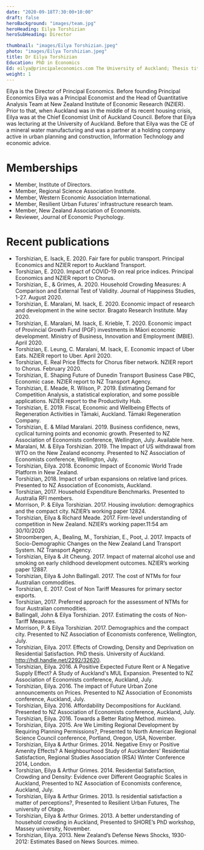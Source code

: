 ```yaml
---
date: "2020-09-18T7:30:00+10:00"
draft: false
heroBackground: "images/team.jpg"
heroHeading: Eilya Torshizian
heroSubHeading: Director

thumbnail: "images/Eilya Torshizian.jpeg"
photo: "images/Eilya Torshizian.jpeg"
title: Dr Eilya Torshizian
Education: PhD in Economics
Ed: eilya@principaleconomics.com The University of Auckland; Thesis title “Effects of Crowding, Density and Deprivation on Residential Satisfaction”. Supervised by Professor Arthur Grimes.
weight: 1
---
```

Eilya is the Director of Principal Economics. Before founding Principal Economics Eilya was a Principal Economist and the Head of Quantitative Analysis Team at New Zealand Institute of Economic Research (NZIER). Prior to that, when Auckland was in the middle of its recent housing crisis, Eilya was at the Chief Economist Unit of Auckland Council. Before that Eilya was lecturing at the University of Auckland. Before that Eilya was the CE of a mineral water manufacturing and was a partner at a holding company active in urban planning and construction, Information Technology and economic advice.

# Memberships

- Member, Institute of Directors.
- Member, Regional Science Association Institute.
- Member, Western Economic Association International.
- Member, Resilient Urban Futures’ infrastructure research team.
- Member, New Zealand Association of Economists.
- Reviewer, Journal of Economic Psychology.

# Recent publications

- Torshizian, E. Isack, E. 2020. Fair fare for public transport. Principal Economics and NZIER report to Auckland Transport.
- Torshizian, E. 2020. Impact of COVID-19 on real price indices. Principal Economics and NZIER report to Chorus.
- Torshizian, E., & Grimes, A. 2020. Household Crowding Measures: A Comparison and External Test of Validity. Journal of Happiness Studies, 1-27. August 2020.
- Torshizian, E. Maralani, M. Isack, E. 2020. Economic impact of research and development in the wine sector. Bragato Research Institute. May 2020.
- Torshizian, E. Maralani, M. Isack, E. Krieble, T. 2020. Economic impact of Provincial Growth Fund (PGF) investments in Māori economic development. Ministry of Business, Innovation and Employment (MBIE). April 2020.
- Torshizian, E. Leung, C. Maralani, M. Isack, E. Economic impact of Uber Eats. NZIER report to Uber. April 2020.
- Torshizian, E. Real Price Effects for Chorus fiber network. NZIER report to Chorus. February 2020.
- Torshizian, E. Shaping Future of Dunedin Transport Business Case PBC, Economic case. NZIER report to NZ Transport Agency.
- Torshizian, E. Meade, R. Wilson, P. 2019. Estimating Demand for Competition Analysis, a statistical exploration, and some possible applications. NZIER report to the Productivity Hub.
- Torshizian, E. 2019. Fiscal, Economic and Wellbeing Effects of Regeneration Activities in Tāmaki, Auckland. Tāmaki Regeneration Company.
- Torshizian, E. & Milad Maralani. 2019. Business confidence, news, cyclical turning points and economic growth. Presented to NZ Association of Economists conference, Wellington, July. Available here.
- Maralani, M. & Eilya Torshizian. 2019. The Impact of US withdrawal from WTO on the New Zealand economy.  Presented to NZ Association of Economists conference, Wellington, July.
- Torshizian, Eilya. 2018. Economic Impact of Economic World Trade Platform in New Zealand.
- Torshizian, 2018. Impact of urban expansions on relative land prices. Presented to NZ Association of Economists, Auckland.
- Torshizian, 2017. Household Expenditure Benchmarks. Presented to Australia RFI members.
- Morrison, P. & Eilya Torshizian. 2017. Housing involution: demographics and the compact city. NZIER’s working paper 12824.
- Torshizian, Eilya & Richard Meade. 2017. Firm-level understanding of competition in New Zealand. NZIER’s working paper.11:54 am 30/10/2020
- Stroombergen, A., Bealing, M., Torshizian, E., Poot, J. 2017. Impacts of Socio-Demographic Changes on the New Zealand Land Transport System. NZ Transport Agency.
- Torshizian, Eilya & Jit Cheung. 2017. Impact of maternal alcohol use and smoking on early childhood development outcomes. NZIER’s working paper 12887.
- Torshizian, Eilya & John Ballingall. 2017. The cost of NTMs for four Australian commodities.
- Torshizian, E. 2017. Cost of Non Tariff Measures for primary sector exports.
- Torshizian, 2017. Preferred approach for the assessment of NTMs for four Australian commodities.
- Ballingall, John & Eilya Torshizian. 2017. Estimating the costs of Non-Tariff Measures.
- Morrison, P. & Eilya Torshizian. 2017. Demographics and the compact city. Presented to NZ Association of Economists conference, Wellington, July.
- Torshizian, Eilya. 2017. Effects of Crowding, Density and Deprivation on Residential Satisfaction. PhD thesis. University of Auckland. http://hdl.handle.net/2292/32620.
- Torshizian, Eilya. 2016. A Positive Expected Future Rent or A Negative Supply Effect? A Study of Auckland's MUL Expansion. Presented to NZ Association of Economists conference, Auckland, July.
- Torshizian, Eilya. 2016. The impact of Future Urban Zone announcements on Prices. Presented to NZ Association of Economists conference, Auckland, July.
- Torshizian, Eilya. 2016. Affordability Decompositions for Auckland. Presented to NZ Association of Economists conference, Auckland, July.
- Torshizian, Eilya. 2016. Towards a Better Rating Method. mimeo.
- Torshizian, Eilya. 2015. Are We Limiting Regional Development by Requiring Planning Permissions?, Presented to North American Regional Science Council conference, Portland, Oregon, USA, November.
- Torshizian, Eilya & Arthur Grimes. 2014. Negative Envy or Positive Amenity Effects? A Neighbourhood Study of Aucklanders’ Residential Satisfaction, Regional Studies Association (RSA) Winter Conference 2014, London.
- Torshizian, Eilya & Arthur Grimes. 2014. Residential Satisfaction, Crowding and Density: Evidence over Different Geographic Scales in Auckland, Presented to NZ Association of Economists conference, Auckland, July.
- Torshizian, Eilya & Arthur Grimes. 2013. Is residential satisfaction a matter of perceptions?, Presented to Resilient Urban Futures, The university of Otago.
- Torshizian, Eilya & Arthur Grimes. 2013. A better understanding of household crowding in Auckland, Presented to SHORE’s PhD workshop, Massey university, November.
- Torshizian, Eilya. 2013. New Zealand’s Defense News Shocks, 1930-2012: Estimates Based on News Sources. mimeo.

    
